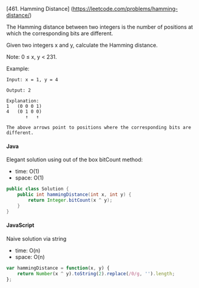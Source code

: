 [461. Hamming Distance] (https://leetcode.com/problems/hamming-distance/)

The Hamming distance between two integers is the number of positions at which the corresponding bits are different.

Given two integers x and y, calculate the Hamming distance.

Note:
0 ≤ x, y < 231.

Example:

```
Input: x = 1, y = 4

Output: 2

Explanation:
1   (0 0 0 1)
4   (0 1 0 0)
       ↑   ↑

The above arrows point to positions where the corresponding bits are different.
```

#### Java
 Elegant solution using out of the box bitCount method:
  - time:  O(1)
  - space: O(1)
```java
public class Solution {
    public int hammingDistance(int x, int y) {
        return Integer.bitCount(x ^ y);
    }
}
```

#### JavaScript
 Naive solution via string
  - time:  O(n)
  - space: O(n)
```javascript
var hammingDistance = function(x, y) {
    return Number(x ^ y).toString(2).replace(/0/g, '').length;
};
```
